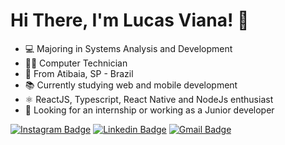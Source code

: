 # Hi There, I'm Lucas Viana! 👋

- 💻 Majoring in Systems Analysis and Development
- 👨‍💻 Computer Technician 
- 📍  From Atibaia, SP - Brazil 
- 📚 Currently studying web and mobile development
- ⚛️ ReactJS, Typescript, React Native and NodeJs enthusiast
- 💼 Looking for an internship or working as a Junior developer

[![Instagram Badge](https://img.shields.io/badge/-viana.jpg-ff2b8e?style=flat-square&logo=Instagram&logoColor=white&link=https://www.instagram.com/viana.jpg/)](https://www.instagram.com/viana.jpg/)
[![Linkedin Badge](https://img.shields.io/badge/-Lucas%20Viana-0e76a8?style=flat-square&logo=Linkedin&logoColor=white&link=https://www.linkedin.com/in/vianalucas80/)](https://www.linkedin.com/in/vianalucas80/) 
[![Gmail Badge](https://img.shields.io/badge/-vianalucas80@gmail.com-c14438?style=flat-square&logo=Gmail&logoColor=white&link=mailto:vianalucas80@gmail.com)](mailto:vianalucas80@gmail.com)
